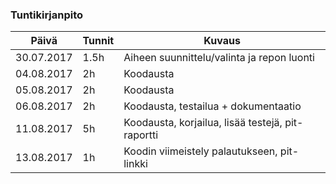 ### Tuntikirjanpito
Päivä | Tunnit | Kuvaus
----- | ------ | ------
30.07.2017 | 1.5h | Aiheen suunnittelu/valinta ja repon luonti
04.08.2017 | 2h | Koodausta
05.08.2017 | 2h | Koodausta
06.08.2017 | 2h | Koodausta, testailua + dokumentaatio
11.08.2017 | 5h | Koodausta, korjailua, lisää testejä, pit-raportti
13.08.2017 | 1h | Koodin viimeistely palautukseen, pit-linkki
